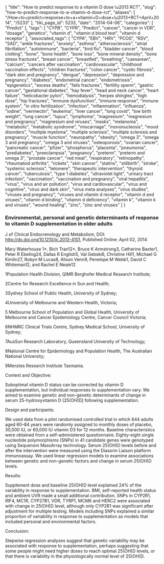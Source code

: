 {
    "title": "How to predict response to a vitamin D dose \u2013 RCT",
    "slug": "how-to-predict-response-to-a-vitamin-d-dose-rct",
    "aliases": [
        "/How+to+predict+response+to+a+vitamin+D+dose+\u2013+RCT+April+2014",
        "/5233"
    ],
    "tiki_page_id": 5233,
    "date": "2014-04-06",
    "categories": [
        "Predict"
    ],
    "tags": [
        "CYPB",
        "CYPR",
        "Predict",
        "cancer",
        "cancer in VDR",
        "dosage",
        "genetics",
        "vitamin d",
        "vitamin d blood test",
        "vitamin d receptor"
    ],
    "associated_tags": [
        "CYPA",
        "EBV",
        "HRV",
        "PCOS",
        "RSV",
        "SAD",
        "ankle fractures",
        "anxiety",
        "asthma",
        "atherosclerosis",
        "atrial fibrillation",
        "autoimmune",
        "bacteria",
        "bird flu",
        "bladder cancer",
        "blood clotting",
        "bone",
        "bone health",
        "bone loss",
        "bone mineral density",
        "bone stress fractures",
        "breast cancer",
        "breastfed",
        "breathing",
        "caesarean",
        "calcium",
        "cancers after vaccination",
        "cardiovascular",
        "childhood vaccination effects",
        "children fractures",
        "colon cancer",
        "cystic fibrosis",
        "dark skin and pregnancy",
        "dengue",
        "depression",
        "depression and pregnancy",
        "diabetes",
        "endometrial cancer",
        "endometriosis",
        "epigenetics",
        "excess deaths",
        "falls fractures",
        "fertility sperm",
        "gastric cancer",
        "gestational diabetes",
        "hay fever",
        "head and neck cancer",
        "heart failure",
        "helicobacter pylori",
        "hemodialysis",
        "herpes shingles",
        "high dose",
        "hip fractures",
        "immune dysfunction",
        "immune response",
        "immune system",
        "in vitro fertilization",
        "infection",
        "inflammation",
        "influenza",
        "iodine",
        "ivermectin",
        "leukemia",
        "liver cancer",
        "long covid",
        "low birth weight",
        "lung cancer",
        "lupus",
        "lymphoma",
        "magnesium",
        "magnesium and pregnancy",
        "magnesium and viruses",
        "masks",
        "melanoma",
        "metabolic",
        "metabolic syndrome",
        "miscarriage",
        "mononucleosis",
        "mood disorders",
        "multiple myeloma",
        "multiple sclerosis",
        "multiple sclerosis and pregnancy",
        "muscle function",
        "neuropathy",
        "obesity",
        "omega 3",
        "omega 3 and pregnancy",
        "omega 3 and viruses",
        "osteoporosis",
        "ovarian cancer",
        "pancreatic cancer",
        "pfizer",
        "phosphorus",
        "placenta",
        "pneumonia",
        "prediabetes",
        "preeclampsia",
        "pregnancy",
        "preterm",
        "preterm and omega 3",
        "prostate cancer",
        "red meat",
        "respiratory",
        "retinopathy",
        "rheumatoid arthritis",
        "rickets",
        "skin cancer",
        "statins",
        "stillbirth",
        "stroke",
        "systemic sclerosis",
        "telomere",
        "therapeutic intervention",
        "thyroid cancer",
        "tuberculosis",
        "type 1 diabetes",
        "ultraviolet light",
        "urinary tract infection",
        "vaccination",
        "vaccination and pregnancy",
        "viral hepatitis",
        "virus",
        "virus and air pollution",
        "virus and cardiovascular",
        "virus and cognitive",
        "virus and dark skin",
        "virus meta analyses",
        "virus studies",
        "viruses and pregnancy",
        "viruses and vitamin d receptor",
        "vitamin d and viruses",
        "vitamin d binding",
        "vitamin d deficiency",
        "vitamin k",
        "vitamin k and viruses",
        "wound healing",
        "zinc",
        "zinc and viruses"
    ]
}


### Environmental, personal and genetic determinants of response to vitamin D supplementation in older adults

J of Clinical Endocrenology and Metabolism, DOI: http://dx.doi.org/10.1210/jc.2013-4101,  Published Online: April 02, 2014

Mary Waterhouse 1*, Bich Tran12*, Bruce K Armstrong3, Catherine Baxter1, Peter R Ebeling24, Dallas R English5, Val Gebski6, Christine Hill1, Michael G Kimlin27, Robyn M Lucas8, Alison Venn9, Penelope M Webb1, David C Whiteman12, and Rachel E Neale12

1Population Health Division, QIMR Berghofer Medical Research Institute;

2Centre for Research Excellence in Sun and Health;

3Sydney School of Public Health, University of Sydney;

4University of Melbourne and Western Health, Victoria;

5 Melbourne School of Population and Global Health, University of Melbourne and Cancer Epidemiology Centre, Cancer Council Victoria;

6NHMRC Clinical Trials Centre, Sydney Medical School, University of Sydney;

7AusSun Research Laboratory, Queensland University of Technology;

8National Centre for Epidemiology and Population Health, The Australian National University;

9Menzies Research Institute Tasmania.

Context and Objective:

Suboptimal vitamin D status can be corrected by vitamin D supplementation, but individual responses to supplementation vary. We aimed to examine genetic and non-genetic determinants of change in serum 25-hydroxyvitamin D <span>[25(OH)D]</span> following supplementation.

Design and participants:

We used data from a pilot randomised controlled trial in which 644 adults aged 60–84 years were randomly assigned to monthly doses of placebo, 30,000 IU, or 60,000 IU vitamin D3 for 12 months. Baseline characteristics were obtained from a self-administered questionnaire. Eighty-eight single nucleotide polymorphisms (SNPs) in 41 candidate genes were genotyped using Sequenom MassArray technology. Serum 25(OH)D levels before and after the intervention were measured using the Diasorin Liaison platform immunoassay. We used linear regression models to examine associations between genetic and non-genetic factors and change in serum 25(OH)D levels.

Results:

Supplement dose and baseline 25(OH)D level explained 24% of the variability in response to supplementation. BMI, self-reported health status and ambient UVR made a small additional contribution. SNPs in CYP2R1, IRF4, MC1R, CYP27B1, VDR, TYRP1, MCM6 and HERC2 were associated with change in 25(OH)D level, although only CYP2R1 was significant after adjustment for multiple testing. Models including SNPs explained a similar proportion of variability in response to supplementation as models that included personal and environmental factors.

Conclusion:

Stepwise regression analyses suggest that genetic variability may be associated with response to supplementation, perhaps suggesting that some people might need higher doses to reach optimal 25(OH)D levels, or that there is variability in the physiologically normal level of 25(OH)D.